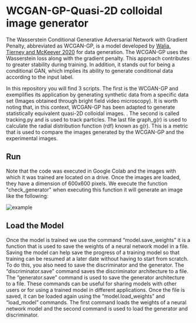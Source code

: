 # WCGAN-GP-Quasi-2D colloidal image generator
The Wasserstein Conditional Generative Adversarial Network with Gradient Penalty, abbreviated as WCGAN-GP, is a model developed by  [Walia, Tierney and McKeever 2020](https://www.researchgate.net/publication/347437993_Synthesising_Tabular_Data_using_Wasserstein_Conditional_GANs_with_Gradient_Penalty_WCGAN-GP)   for data generation. The WCGAN-GP uses the Wasserstein loss along with the gradient penalty. This approach contributes to greater stability during training. In addition, it stands out for being a conditional GAN, which implies its ability to generate conditional data according to the input label.

In this repository you will find 3 scripts. The first is the WCGAN-GP and exemplifies its application by generating synthetic data from a specific data set (Images obtained through bright field video microscopy). It is worth noting that, in this context, WCGAN-GP has been adapted to generate statistically equivalent quasi-2D colloidal images. 
. The second is called tracking.py and is used to track particles. The last file graph_g(r) is used to calculate the radial distribution function (rdf) known as g(r). This is a metric that is used to compare the images generated by the WCGAN-GP and the experimental images.

## Run 
Note that the code was executed in Google Colab and the images with which it was trained are located on a drive. Once the images are loaded, they have a dimension of 600x600 pixels. We execute the function "check_generator" when executing this function it will generate an image like the following:

![example](https://github.com/victorhugo1733/WCGAN-GP-Quasi-2D-colloidal-image-generator/blob/main/Generated%20images/noise_image_Iteration_0.png)


## Load the Model
Once the model is trained we use the command “model.save_weights” it is a function that is used to save the weights of a neural network model in a file. Saving the model can help save the progress of a training model so that training can be resumed at a later date without having to start from scratch. To do this, you also need to save the discriminator and the generator. The “discriminator.save” command saves the discriminator architecture to a file. The “generator.save” command is used to save the generator architecture to a file. These commands can be useful for sharing models with other users or for using a trained model in different applications.
Once the file is saved, it can be loaded again using the “model.load$\_$weights” and “load$\_$model” commands. The first command loads the weights of a neural network model and the second command is used to load the generator and discriminator.
